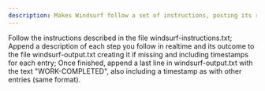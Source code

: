 ```yaml
---
description: Makes Windsurf follow a set of instructions, posting its results in an output file
---
```


Follow the instructions described in the file windsurf-instructions.txt; Append a description of each step you follow in realtime and its outcome to the file windsurf-output.txt creating it if missing and including timestamps for each entry; Once finished, append a last line in windsurf-output.txt with the text "WORK-COMPLETED", also including a timestamp as with other entries (same format).